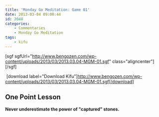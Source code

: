 ```yaml
---
title: 'Monday Go Meditation: Game 01'
date: 2013-03-04 09:00:44
id: 2048
categories:
	- Commentaries
	- Monday Go Meditation
tags:
	- kifu
---
```


[sgf sgfUrl="http://www.bengozen.com/wp-content/uploads/2013/03/2013.03.04-MGM-01.sgf" class="aligncenter"][/sgf]

 [download label="Download Kifu"]http://www.bengozen.com/wp-content/uploads/2013/03/2013.03.04-MGM-01.sgf[/download]

## **One Point Lesson**

**Never underestimate the power of "captured" stones.**